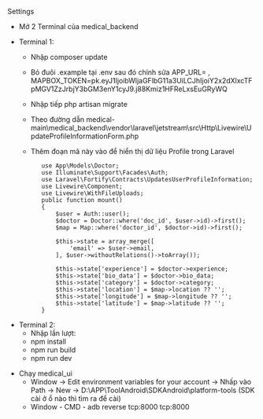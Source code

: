 Settings
* Mở 2 Terminal của medical_backend
- Terminal 1:
  -  Nhập composer update
  -  Bỏ đuôi .example tại .env sau đó chỉnh sửa APP_URL= , MAPBOX_TOKEN=pk.eyJ1IjoibWljaGFlbG11a3UiLCJhIjoiY2x2dXlxcTFpMGV1ZzJrbjY3bGM3enY1cyJ9.j88Kmiz1HFReLxsEuGRyWQ
  -  Nhập tiếp php artisan migrate
  -  Theo đường dẫn medical-main\medical_backend\vendor\laravel\jetstream\src\Http\Livewire\UpdateProfileInformationForm.php
  -  Thêm đoạn mã này vào để hiển thị dữ liệu Profile trong Laravel

            use App\Models\Doctor;
            use Illuminate\Support\Facades\Auth;
            use Laravel\Fortify\Contracts\UpdatesUserProfileInformation;
            use Livewire\Component;
            use Livewire\WithFileUploads;
            public function mount()
            {
                $user = Auth::user();
                $doctor = Doctor::where('doc_id', $user->id)->first();
                $map = Map::where('doctor_id', $doctor->id)->first();
            
                $this->state = array_merge([
                    'email' => $user->email,
                ], $user->withoutRelations()->toArray());
            
                $this->state['experience'] = $doctor->experience;
                $this->state['bio_data'] = $doctor->bio_data;
                $this->state['category'] = $doctor->category;
                $this->state['location'] = $map->location ?? '';
                $this->state['longitude'] = $map->longitude ?? '';
                $this->state['latitude'] = $map->latitude ?? '';
            }
- Terminal 2:
  - Nhập lần lượt:
  - npm install
  - npm run build
  - npm run dev
* Chạy medical_ui
  - Window -> Edit environment variables for your account -> Nhấp vào Path -> New -> D:\APP\ToolAndroid\SDKAndroid\platform-tools (SDK cài ở ổ nào thì tìm ra để cài)
  - Window - CMD - adb reverse tcp:8000 tcp:8000
